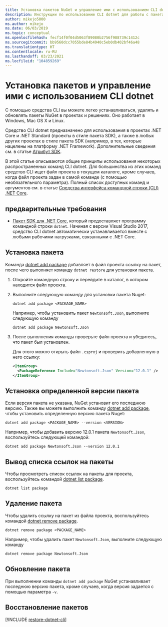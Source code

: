 ```yaml
---
title: Установка пакетов NuGet и управление ими с использованием CLI dotnet
description: Инструкции по использованию CLI dotnet для работы с пакетами NuGet.
author: mikejo5000
ms.author: mikejo
ms.date: 06/03/2019
ms.topic: conceptual
ms.openlocfilehash: fecf14f0f04d5063f89080b2756f988739c1412c
ms.sourcegitcommit: bb9560dcc7055bde84b4940c5eb0db402bf46a48
ms.translationtype: HT
ms.contentlocale: ru-RU
ms.lasthandoff: 03/23/2021
ms.locfileid: "104859269"
---
```

# <a name="install-and-manage-packages-using-the-dotnet-cli"></a>Установка пакетов и управление ими с использованием CLI dotnet

С помощью средства CLI вы можете легко устанавливаться, удалять и обновлять пакеты NuGet в проектах и решениях. Оно работает в Windows, Mac OS X и Linux.

Средство CLI dotnet предназначено для использования в проектах .NET Core и .NET Standard (проекты в стиле пакета SDK), а также в любых других проектах в стиле пакета SDK (например, в тех, которые нацелены на платформу .NET Framework). Дополнительные сведения см. в статье [Атрибут SDK](/dotnet/core/tools/csproj#additions).

В этой статье описываются общие принципы использования некоторых распространенных команд CLI dotnet. Для большинства из этих команд средство CLI ищет файл проекта в текущем каталоге, кроме случаев, когда файл проекта задан в самой команде (с помощью необязательного параметра). Полный список доступных команд и аргументов см. в статье [Средства интерфейса командной строки (CLI) .NET Core](../reference/dotnet-commands.md).

## <a name="prerequisites"></a>предварительные требования

- [Пакет SDK для .NET Core](https://www.microsoft.com/net/download/), который предоставляет программу командной строки `dotnet`. Начиная с версии Visual Studio 2017, средство CLI dotnet автоматически устанавливается вместе с любыми рабочими нагрузками, связанными с .NET Core.

## <a name="install-a-package"></a>Установка пакета

Команда [dotnet add package](/dotnet/core/tools/dotnet-add-package?tabs=netcore2x) добавляет в файл проекта ссылку на пакет, после чего выполняет команду `dotnet restore` для установки пакета.

1. Откройте командную строку и перейдите в каталог, в котором находится файл проекта.

2. Выполните следующую команду для установки пакета Nuget:

    ```dotnetcli
    dotnet add package <PACKAGE_NAME>
    ```

    Например, чтобы установить пакет `Newtonsoft.Json`, выполните следующую команду

    ```dotnetcli
    dotnet add package Newtonsoft.Json
    ```

3. После выполнения команды проверьте файл проекта и убедитесь, что пакет был установлен.

   Для этого можно открыть файл `.csproj` и проверить добавленную в него ссылку:

    ```xml
    <ItemGroup>
      <PackageReference Include="Newtonsoft.Json" Version="12.0.1" />
    </ItemGroup>
    ```

## <a name="install-a-specific-version-of-a-package"></a>Установка определенной версии пакета

Если версия пакета не указана, NuGet установит его последнюю версию. Также вы можете выполнить команду [dotnet add package](/dotnet/core/tools/dotnet-add-package?tabs=netcore2x), чтобы установить определенную версию пакета Nuget:

```dotnetcli
dotnet add package <PACKAGE_NAME> --version <VERSION>
```

Например, чтобы добавить версию 12.0.1 пакета `Newtonsoft.Json`, воспользуйтесь следующей командой:

```dotnetcli
dotnet add package Newtonsoft.Json --version 12.0.1
```

## <a name="list-package-references"></a>Вывод списка ссылок на пакеты

Чтобы просмотреть список ссылок на пакеты для проекта, воспользуйтесь командой [dotnet list package](/dotnet/core/tools/dotnet-list-package?tabs=netcore2x).

```dotnetcli
dotnet list package
```

## <a name="remove-a-package"></a>Удаление пакета

Чтобы удалить ссылку на пакет из файла проекта, воспользуйтесь командой [dotnet remove package](/dotnet/core/tools/dotnet-remove-package?tabs=netcore2x).

```dotnetcli
dotnet remove package <PACKAGE_NAME>
```

Например, чтобы удалить пакет `Newtonsoft.Json`, выполните следующую команду

```dotnetcli
dotnet remove package Newtonsoft.Json
```

## <a name="update-a-package"></a>Обновление пакета

При выполнении команды `dotnet add package` NuGet устанавливает последнюю версию пакета, кроме случаев, когда версия задается с помощью параметра `-v`.

## <a name="restore-packages"></a>Восстановление пакетов

[!INCLUDE [restore-dotnet-cli](includes/restore-dotnet-cli.md)]
